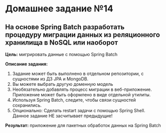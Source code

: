 # Домашнее задание №14
## На основе Spring Batch разработать процедуру миграции данных из реляционного хранилища в NoSQL или наоборот

**Цель:** мигрировать данные с помощью Spring Batch

**Описание задания:**
1. Задание может быть выполнено в отдельном репозитории, с сущностями из ДЗ JPA и MongoDB.
2. Вы можете выбрать другую доменную модель
3. Необязательно добавлять процесс миграции в веб-приложение. Приложение может быть оформлено в виде отдельной утилиты.
4. Используя Spring Batch, следите, чтобы связи сущностей сохранились.
5. Опционально: Сделать restart задачи с помощью Spring Shell. \
Данное задание НЕ засчитывает предыдущие!

**Результат:** приложение для пакетных обработок данных на Spring Batch